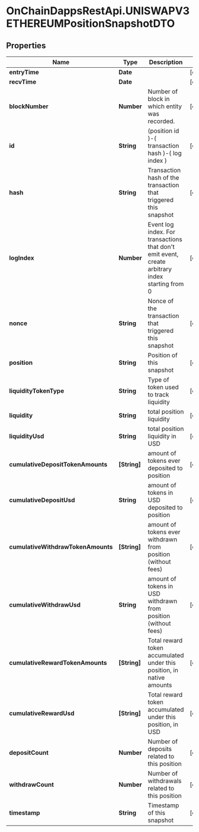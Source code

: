 # OnChainDappsRestApi.UNISWAPV3ETHEREUMPositionSnapshotDTO

## Properties

Name | Type | Description | Notes
------------ | ------------- | ------------- | -------------
**entryTime** | **Date** |  | [optional] 
**recvTime** | **Date** |  | [optional] 
**blockNumber** | **Number** | Number of block in which entity was recorded. | [optional] 
**id** | **String** |  (position id )-( transaction hash )-( log index )  | [optional] 
**hash** | **String** | Transaction hash of the transaction that triggered this snapshot | [optional] 
**logIndex** | **Number** | Event log index. For transactions that don&#39;t emit event, create arbitrary index starting from 0 | [optional] 
**nonce** | **String** | Nonce of the transaction that triggered this snapshot | [optional] 
**position** | **String** | Position of this snapshot | [optional] 
**liquidityTokenType** | **String** | Type of token used to track liquidity | [optional] 
**liquidity** | **String** | total position liquidity | [optional] 
**liquidityUsd** | **String** | total position liquidity in USD | [optional] 
**cumulativeDepositTokenAmounts** | **[String]** | amount of tokens ever deposited to position | [optional] 
**cumulativeDepositUsd** | **String** | amount of tokens in USD deposited to position | [optional] 
**cumulativeWithdrawTokenAmounts** | **[String]** | amount of tokens ever withdrawn from position (without fees) | [optional] 
**cumulativeWithdrawUsd** | **String** | amount of tokens in USD withdrawn from position (without fees) | [optional] 
**cumulativeRewardTokenAmounts** | **[String]** | Total reward token accumulated under this position, in native amounts | [optional] 
**cumulativeRewardUsd** | **[String]** | Total reward token accumulated under this position, in USD | [optional] 
**depositCount** | **Number** | Number of deposits related to this position | [optional] 
**withdrawCount** | **Number** | Number of withdrawals related to this position | [optional] 
**timestamp** | **String** | Timestamp of this snapshot | [optional] 


